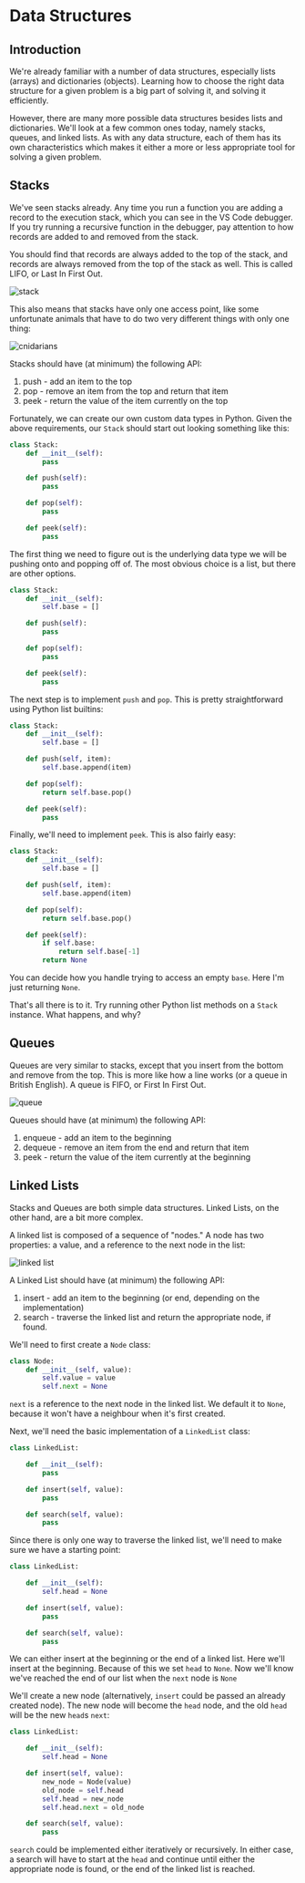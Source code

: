 # Data Structures

## Introduction

We're already familiar with a number of data structures, especially lists (arrays) and dictionaries (objects).  Learning how to choose the right data structure for a given problem is a big part of solving it, and solving it efficiently.

However, there are many more possible data structures besides lists and dictionaries.  We'll look at a few common ones today, namely stacks, queues, and linked lists.  As with any data structure, each of them has its own characteristics which makes it either a more or less appropriate tool for solving a given problem.

## Stacks

We've seen stacks already.  Any time you run a function you are adding a record to the execution stack, which you can see in the VS Code debugger.  If you try running a recursive function in the debugger, pay attention to how records are added to and removed from the stack.

You should find that records are always added to the top of the stack, and records are always removed from the top of the stack as well.  This is called LIFO, or Last In First Out.  <br/>

![stack](./page-resources/stack.png)

This also means that stacks have only one access point, like some unfortunate animals that have to do two very different things with only one thing: <br/>

![cnidarians](./page-resources/cnidarians.jpeg)

Stacks should have (at minimum) the following API:
1. push - add an item to the top
2. pop - remove an item from the top and return that item
3. peek - return the value of the item currently on the top

Fortunately, we can create our own custom data types in Python.  Given the above requirements, our `Stack` should start out looking something like this:

```python
class Stack:
    def __init__(self):
        pass

    def push(self):
        pass

    def pop(self):
        pass

    def peek(self):
        pass
```

The first thing we need to figure out is the underlying data type we will be pushing onto and popping off of.  The most obvious choice is a list, but there are other options.

```python
class Stack:
    def __init__(self):
        self.base = []

    def push(self):
        pass

    def pop(self):
        pass

    def peek(self):
        pass
```

The next step is to implement `push` and `pop`.  This is pretty straightforward using Python list builtins:

```python
class Stack:
    def __init__(self):
        self.base = []

    def push(self, item):
        self.base.append(item)

    def pop(self):
        return self.base.pop()

    def peek(self):
        pass
```

Finally, we'll need to implement `peek`.  This is also fairly easy:

```python
class Stack:
    def __init__(self):
        self.base = []

    def push(self, item):
        self.base.append(item)

    def pop(self):
        return self.base.pop()

    def peek(self):
        if self.base:
            return self.base[-1]
        return None
```

You can decide how you handle trying to access an empty `base`.  Here I'm just returning `None`.

That's all there is to it.  Try running other Python list methods on a `Stack` instance.  What happens, and why?


## Queues

Queues are very similar to stacks, except that you insert from the bottom and remove from the top.  This is more like how a line works (or a queue in British English).  A queue is FIFO, or First In First Out.<br/>

![queue](./page-resources/queue.png)

Queues should have (at minimum) the following API:
1. enqueue - add an item to the beginning
2. dequeue - remove an item from the end and return that item
3. peek - return the value of the item currently at the beginning


## Linked Lists
Stacks and Queues are both simple data structures. Linked Lists, on the other hand, are a bit more complex.

A linked list is composed of a sequence of "nodes."  A node has two properties: a value, and a reference to the next node in the list:<br/>

![linked list](./page-resources/linked_list.png)

A Linked List should have (at minimum) the following API:
1. insert - add an item to the beginning (or end, depending on the implementation)
2. search - traverse the linked list and return the appropriate node, if found.

We'll need to first create a `Node` class:

```python
class Node:
    def __init__(self, value):
        self.value = value
        self.next = None
```
`next` is a reference to the next node in the linked list.  We default it to `None`, because it won't have a neighbour when it's first created.

Next, we'll need the basic implementation of a `LinkedList` class:

```python
class LinkedList:

    def __init__(self):
        pass

    def insert(self, value):
        pass

    def search(self, value):
        pass
```

Since there is only one way to traverse the linked list, we'll need to make sure we have a starting point:

```python
class LinkedList:

    def __init__(self):
        self.head = None

    def insert(self, value):
        pass

    def search(self, value):
        pass
```
We can either insert at the beginning or the end of a linked list.  Here we'll insert at the beginning.  Because of this we set `head` to `None`.  Now we'll know we've reached the end of our list when the `next` node is `None`

We'll create a new node (alternatively, `insert` could be passed an already created node).  The new node will become the `head` node, and the old `head` will be the new `head`s `next`:

```python
class LinkedList:

    def __init__(self):
        self.head = None

    def insert(self, value):
        new_node = Node(value)
        old_node = self.head
        self.head = new_node
        self.head.next = old_node

    def search(self, value):
        pass
```

`search` could be implemented either iteratively or recursively.  In either case, a search will have to start at the `head` and continue until either the appropriate node is found, or the end of the linked list is reached.

